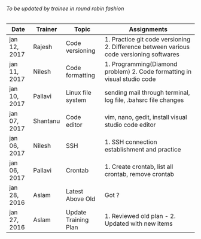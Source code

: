 ###### To be updated by trainee in round robin fashion

Date | Trainer | Topic | Assignments
------------ | ----------|---|----------------------------
jan 12, 2017 | Rajesh | Code versioning | 1. Practice git code versioning 2. Difference between various code versioning softwares
jan 11, 2017 | Nilesh | Code formatting | 1. Programming(Diamond problem) 2. Code formatting in visual studio code
jan 10, 2017 | Pallavi | Linux file system | sending mail through terminal, log file, .bahsrc file changes
jan 07, 2017 | Shantanu | Code editor | vim, nano, gedit, install visual studio code editor
jan 06, 2017 | Nilesh | SSH | 1. SSH connection establishment and practice
jan 06, 2017 | Pallavi | Crontab | 1. Create crontab, list all crontab, remove crontab
jan 28, 2016 | Aslam | Latest Above Old | Got ?
jan 27, 2016 | Aslam | Update Training Plan | 1. Reviewed old plan - 2. Updated with new items
